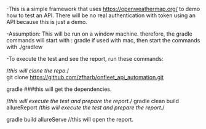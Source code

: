 -This is a simple framework that uses https://openweathermap.org/ to demo how to test an API. 
There will be no real authentication with token using an API because this is just a demo.

-Assumption: This will be run on a window machine. therefore,
the gradle commands will start with : gradle
if used with mac, then start the commands with ./gradlew

-To execute the test and see the report, run these commands:

/*this will clone the repo.*/ <br />
git clone https://github.com/zfharb/onfleet_api_automation.git

gradle  ###this will get the dependencies.

/*this will execute the test and prepare the report.*/
gradle clean build allureReport   /*this will execute the test and prepare the report.*/

gradle build allureServe   //this will open the report.
